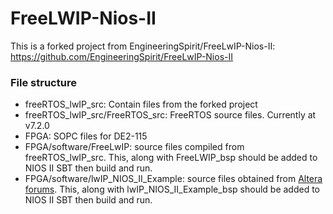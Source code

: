 # FreeLWIP-Nios-II

This is a forked project from EngineeringSpirit/FreeLwIP-Nios-II:
https://github.com/EngineeringSpirit/FreeLwIP-Nios-II

### File structure

- freeRTOS_lwIP_src: Contain files from the forked project
- freeRTOS_lwIP_src/FreeRTOS_src: FreeRTOS source files. Currently at v7.2.0
- FPGA: SOPC files for DE2-115
- FPGA/software/FreeLwIP: source files compiled from freeRTOS_lwIP_src. This, along with FreeLWIP_bsp should be added to NIOS II SBT then build and run.
- FPGA/software/lwIP_NIOS_II_Example: source files obtained from [Altera forums](http://www.alteraforum.com/forum/showthread.php?p=93638#post93638). This, along with lwIP_NIOS_II_Example_bsp should be added to NIOS II SBT then build and run.